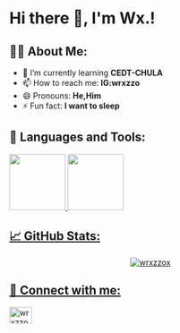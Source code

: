 # Hi there 👋, I'm Wx.!

## 👨‍💻 About Me:
- 🌱 I’m currently learning **CEDT-CHULA**
- 📫 How to reach me: **IG:wrxzzo**
- 😄 Pronouns: **He,Him**
- ⚡ Fun fact: **I want to sleep**

## 🚀 Languages and Tools:
<p align="left"> 
    <a href="https://www.python.org" target="_blank"> <img src="https://cdn-icons-png.flaticon.com/512/5968/5968350.png" width="100"/> 
    <a href="https://cplusplus.com/" target="_blank"> <img src="https://cdn-icons-png.flaticon.com/256/6132/6132222.png"width="100"/> 
</p>

## 📈 GitHub Stats:
<p align="center">
    <img src="https://github-readme-stats.vercel.app/api?username=wrxzzox&show_icons=true&theme=radical" alt="wrxzzox"/>
</p>

## 💼 Connect with me:
<p align="left">
</a>
<a href="https://www.instagram.com/wrxzzo/" target="blank"><img align="center" src="https://cdn.jsdelivr.net/npm/simple-icons@3.0.1/icons/instagram.svg" alt="wrxzzo" height="30" width="40" />

